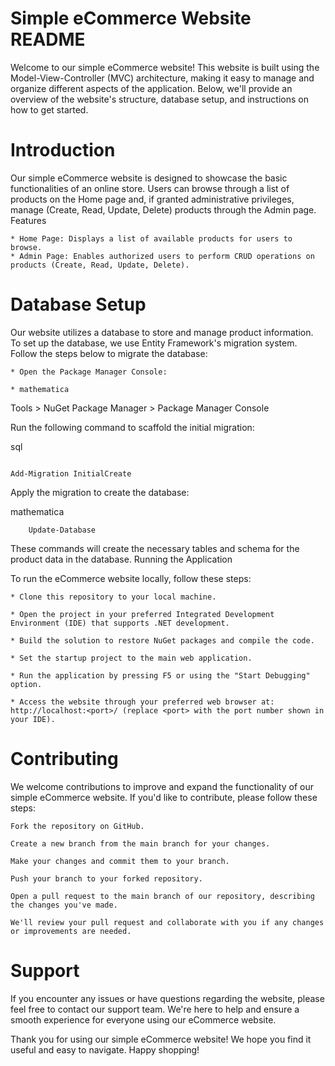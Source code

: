 # Simple eCommerce Website README

Welcome to our simple eCommerce website! This website is built using the Model-View-Controller (MVC) architecture, making it easy to manage and organize different aspects of the application. Below, we'll provide an overview of the website's structure, database setup, and instructions on how to get started.


# Introduction

Our simple eCommerce website is designed to showcase the basic functionalities of an online store. Users can browse through a list of products on the Home page and, if granted administrative privileges, manage (Create, Read, Update, Delete) products through the Admin page.
Features

    * Home Page: Displays a list of available products for users to browse.
    * Admin Page: Enables authorized users to perform CRUD operations on products (Create, Read, Update, Delete).

# Database Setup

Our website utilizes a database to store and manage product information. To set up the database, we use Entity Framework's migration system. Follow the steps below to migrate the database:

    * Open the Package Manager Console:

    * mathematica

Tools > NuGet Package Manager > Package Manager Console

Run the following command to scaffold the initial migration:

sql
```

Add-Migration InitialCreate

```

Apply the migration to create the database:

mathematica
```
    Update-Database
```
These commands will create the necessary tables and schema for the product data in the database.
Running the Application

To run the eCommerce website locally, follow these steps:

    * Clone this repository to your local machine.

    * Open the project in your preferred Integrated Development Environment (IDE) that supports .NET development.

    * Build the solution to restore NuGet packages and compile the code.

    * Set the startup project to the main web application.

    * Run the application by pressing F5 or using the "Start Debugging" option.

    * Access the website through your preferred web browser at: http://localhost:<port>/ (replace <port> with the port number shown in your IDE).

# Contributing

We welcome contributions to improve and expand the functionality of our simple eCommerce website. If you'd like to contribute, please follow these steps:

    Fork the repository on GitHub.

    Create a new branch from the main branch for your changes.

    Make your changes and commit them to your branch.

    Push your branch to your forked repository.

    Open a pull request to the main branch of our repository, describing the changes you've made.

    We'll review your pull request and collaborate with you if any changes or improvements are needed.

# Support

If you encounter any issues or have questions regarding the website, please feel free to contact our support team. We're here to help and ensure a smooth experience for everyone using our eCommerce website.

Thank you for using our simple eCommerce website! We hope you find it useful and easy to navigate. Happy shopping!